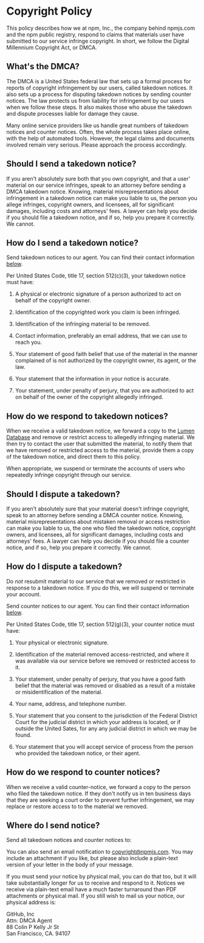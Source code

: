 # Copyright Policy

This policy describes how we at npm, Inc., the company behind npmjs.com
and the npm public registry, respond to claims that materials user
have submitted to our service infringe copyright.  In short, we follow
the Digital Millennium Copyright Act, or DMCA.

## What's the DMCA?

The DMCA is a United States federal law that sets up a formal process
for reports of copyright infringement by our users, called takedown
notices.  It also sets up a process for disputing takedown notices
by sending counter notices.  The law protects us from liability for
infringement by our users when we follow these steps.  It also makes
those who abuse the takedown and dispute processes liable for damage
they cause.

Many online service providers like us handle great numbers of takedown
notices and counter notices.  Often, the whole process takes place
online, with the help of automated tools.  However, the legal claims
and documents involved remain very serious.  Please approach the
process accordingly.

## Should I send a takedown notice?

If you aren't absolutely sure both that you own copyright, and that a
user' material on our service infringes, speak to an attorney before
sending a DMCA takedown notice.  Knowing, material misrepresentations
about infringement in a takedown notice can make you liable to us,
the person you allege infringes, copyright owners, and licensees,
all for significant damages, including costs and attorneys' fees.
A lawyer can help you decide if you should file a takedown notice,
and if so, help you prepare it correctly.  We cannot.

## How do I send a takedown notice?

Send takedown notices to our agent.  You can find their contact
information [below](#agent).

Per United States Code, title 17, section 512(c)(3), your takedown
notice must have:

1.  A physical or electronic signature of a person authorized to act
    on behalf of the copyright owner.

2.  Identification of the copyrighted work you claim is been infringed.

3.  Identification of the infringing material to be removed.

4.  Contact information, preferably an email address, that we can
    use to reach you.

5.  Your statement of good faith belief that use of the material in
    the manner complained of is not authorized by the copyright owner,
    its agent, or the law.

6.  Your statement that the information in your notice is accurate.

7.  Your statement, under penalty of perjury, that you are authorized
    to act on behalf of the owner of the copyright allegedly infringed.

## How do we respond to takedown notices?

When we receive a valid takedown notice, we forward a copy to the
[Lumen Database](https://lumendatabase.org/) and remove or restrict
access to allegedly infringing material.  We then try to contact
the user that submitted the material, to notify them that we have
removed or restricted access to the material, provide them a copy of
the takedown notice, and direct them to this policy.

When appropriate, we suspend or terminate the accounts of users who
repeatedly infringe copyright through our service.

## Should I dispute a takedown?

If you aren't absolutely sure that your material doesn't infringe
copyright, speak to an attorney before sending a DMCA counter notice.
Knowing, material misrepresentations about mistaken removal or access
restriction can make you liable to us, the one who filed the takedown
notice, copyright owners, and licensees, all for significant damages,
including costs and attorneys' fees.  A lawyer can help you decide
if you should file a counter notice, and if so, help you prepare
it correctly.  We cannot.

## How do I dispute a takedown?

Do _not_ resubmit material to our service that we removed or restricted
in response to a takedown notice.  If you do this, we will suspend
or terminate your account.

Send counter notices to our agent.  You can find their contact
information [below](#agent).

Per United States Code, title 17, section 512(g)(3), your counter
notice must have:

1.  Your physical or electronic signature.

2.  Identification of the material removed access-restricted, and
    where it was available via our service before we removed or
    restricted access to it.

3.  Your statement, under penalty of perjury, that you have a good
    faith belief that the material was removed or disabled as a result
    of a mistake or misidentification of the material.

4.  Your name, address, and telephone number.

5.  Your statement that you consent to the jurisdiction of the Federal
    District Court for the judicial district in which your address
    is located, or if outside the United Sates, for any any judicial
    district in which we may be found.

6.  Your statement that you will accept service of process from the
    person who provided the takedown notice, or their agent.

## How do we respond to counter notices?

When we receive a valid counter-notice, we forward a copy to the
person who filed the takedown notice.  If they don't notify us in ten
business days that they are seeking a court order to prevent further
infringement, we may replace or restore access to to the material
we removed.

## Where do I send notice?<a id="agent"></a>

Send all takedown notices and counter notices to:

You can also send an email notification to
[copyright@npmjs.com](mailto:copyright@npmjs.com). You may include an
attachment if you like, but please also include a plain-text version of
your letter in the body of your message.

If you must send your notice by physical mail, you can do that too, but
it will take substantially longer for us to receive and respond to it.
Notices we receive via plain-text email have a much faster turnaround
than PDF attachments or physical mail. If you still wish to mail us
your notice, our physical address is:

GitHub, Inc  
Attn: DMCA Agent  
88 Colin P Kelly Jr St  
San Francisco, CA. 94107
